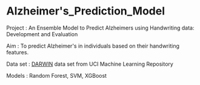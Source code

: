 # Alzheimer's_Prediction_Model

Project : An Ensemble Model to Predict Alzheimers using Handwriting data: Development and Evaluation

Aim : To predict Alzheimer's in individuals based on their handwriting features.

Data set : [DARWIN](https://archive.ics.uci.edu/dataset/732/darwin) data set from UCI Machine Learning Repository 

Models : Random Forest, SVM, XGBoost

